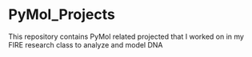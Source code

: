 # PyMol_Projects
This repository contains PyMol related projected that I worked on in my FIRE research class to analyze and model DNA
